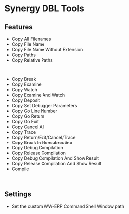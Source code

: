 # Synergy DBL Tools

## Features

* Copy All Filenames
* Copy File Name
* Copy File Name Without Extension
* Copy Paths
* Copy Relative Paths
<br>

* Copy Break
* Copy Examine
* Copy Watch
* Copy Examine And Watch
* Copy Deposit
* Copy Set Debugger Parameters
* Copy Go Line Number
* Copy Go Return
* Copy Go Exit
* Copy Cancel All
* Copy Trace
* Copy Return/Exit/Cancel/Trace
* Copy Break In Nonsubroutine
* Copy Debug Compilation
* Copy Release Compilation
* Copy Debug Compilation And Show Result
* Copy Release Compilation And Show Result
* Compile
<br>

## Settings

* Set the custom WW-ERP Command Shell Window path
